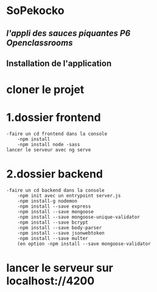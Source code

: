 # **SoPekocko**
## *l'appli des sauces piquantes P6 Openclassrooms*


## Installation de l'application
# cloner le projet

# 1.dossier frontend
    -faire un cd frontend dans la console
        -npm install
        -npm install node -sass
    lancer le serveur avec ng serve

#  2.dossier backend
    -faire un cd backend dans la console
        -npm init avec un entrypoint server.js
        -npm install-g nodemon
        -npm install --save express
        -npm install --save mongoose
        -npm install --save mongoose-unique-validator
        -npm install --save bcrypt
        -npm install --save body-parser
        -npm install --save jsonwebtoken
        -npm install --save multer
        (en option -npm install --save mongoose-validator

# lancer le serveur sur localhost://4200

